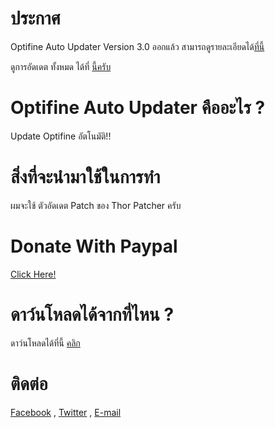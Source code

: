 # ประกาศ
Optifine Auto Updater Version 3.0 ออกแล้ว สามารถดูรายละเอียดได้[ที่นี้](http://oau.boyphongsakorn.ga)

ดูการอัดเดต ทั้งหมด ได้ที่ [นี้ครับ](http://boyphongsakornproject.tumblr.com/)
# Optifine Auto Updater คืออะไร ?
Update Optifine อัตโนมัติ!!
# สิ่งที่จะนำมาใช้ในการทำ
ผมจะใช้ ตัวอัดเดต Patch ของ Thor Patcher ครับ
# Donate With Paypal
[Click Here!](https://streampro.io/tip/yoyoyo1556)
# ดาว์นโหลดได้จากที่ไหน ?
ดาว์นโหลดได้ที่นี้ [คลิก](https://github.com/boyphongsakorn/Optifine_Auto_Updater/releases)

# ติดต่อ
[Facebook](http://ads.boyphongsakorn.ga/facebook) , [Twitter](http://ads.boyphongsakorn.ga/twitter) ,  [E-mail](mailto:boyphongsakorn@outlook.com)
